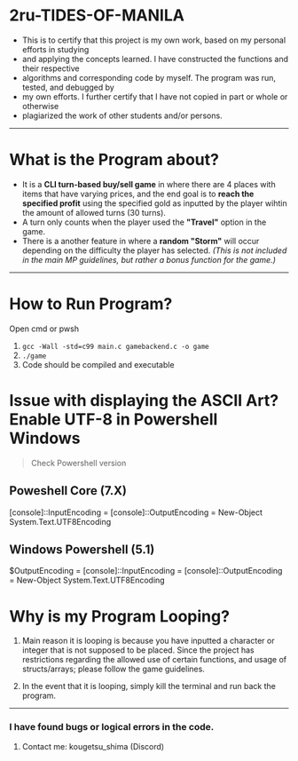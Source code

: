 # 2ru-TIDES-OF-MANILA
 * This is to certify that this project is my own work, based on my personal efforts in studying
 * and applying the concepts learned. I have constructed the functions and their respective
 * algorithms and corresponding code by myself. The program was run, tested, and debugged by
 * my own efforts. I further certify that I have not copied in part or whole or otherwise
 * plagiarized the work of other students and/or persons.
---
# What is the Program about?
- It is a **CLI turn-based buy/sell game** in where there are 4 places with items that have varying prices, and the end goal is to **reach the specified profit** using the specified gold as inputted by the player wihtin the amount of allowed turns (30 turns).
- A turn only counts when the player used the **"Travel"** option in the game.
- There is a another feature in where a **random "Storm"** will occur depending on the difficulty the player has selected. *(This is not included in the main MP guidelines, but rather a bonus function for the game.)*
---

# How to Run Program?

Open cmd or pwsh
1. `gcc -Wall -std=c99 main.c gamebackend.c -o game`
2. `./game`
3. Code should be compiled and executable

# Issue with displaying the ASCII Art? Enable UTF-8 in Powershell Windows

> Check Powershell version

## Poweshell Core (7.X)
[console]::InputEncoding = [console]::OutputEncoding = New-Object System.Text.UTF8Encoding

## Windows Powershell (5.1)
$OutputEncoding = [console]::InputEncoding = [console]::OutputEncoding = New-Object System.Text.UTF8Encoding


# Why is my Program Looping?

1. Main reason it is looping is because you have inputted a character or integer that is not supposed to be placed. Since the project has restrictions regarding the allowed use of certain functions, and usage of structs/arrays; please follow the game guidelines.

2. In the event that it is looping, simply kill the terminal and run back the program.

---

### I have found bugs or logical errors in the code.

1. Contact me:
kougetsu_shima (Discord)

